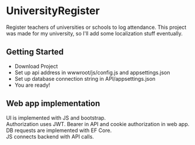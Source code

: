 # UniversityRegister
Register teachers of universities or schools to log attendance.
This project was made for my university, so I'll add some localization stuff eventually.

## Getting Started
  * Download Project
  * Set up api address in wwwroot/js/config.js and appsettings.json
  * Set up database connection string in API/appsettings.json
  * You are ready!
  
## Web app implementation
UI is implemented with JS and bootstrap.  
Authorization uses JWT. Bearer in API and cookie authorization in web app.  
DB requests are implemented with EF Core.  
JS connects backend with API calls.  

